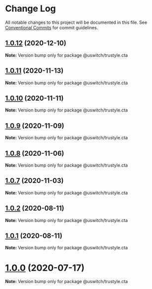 # Change Log

All notable changes to this project will be documented in this file.
See [Conventional Commits](https://conventionalcommits.org) for commit guidelines.

## [1.0.12](https://github.com/uswitch/trustyle/compare/@uswitch/trustyle.cta@1.0.11...@uswitch/trustyle.cta@1.0.12) (2020-12-10)

**Note:** Version bump only for package @uswitch/trustyle.cta






## [1.0.11](https://github.com/uswitch/trustyle/compare/@uswitch/trustyle.cta@1.0.10...@uswitch/trustyle.cta@1.0.11) (2020-11-13)

**Note:** Version bump only for package @uswitch/trustyle.cta





## [1.0.10](https://github.com/uswitch/trustyle/compare/@uswitch/trustyle.cta@1.0.9...@uswitch/trustyle.cta@1.0.10) (2020-11-11)

**Note:** Version bump only for package @uswitch/trustyle.cta





## [1.0.9](https://github.com/uswitch/trustyle/compare/@uswitch/trustyle.cta@1.0.8...@uswitch/trustyle.cta@1.0.9) (2020-11-09)

**Note:** Version bump only for package @uswitch/trustyle.cta





## [1.0.8](https://github.com/uswitch/trustyle/compare/@uswitch/trustyle.cta@1.0.7...@uswitch/trustyle.cta@1.0.8) (2020-11-06)

**Note:** Version bump only for package @uswitch/trustyle.cta





## [1.0.7](https://github.com/uswitch/trustyle/compare/@uswitch/trustyle.cta@1.0.6...@uswitch/trustyle.cta@1.0.7) (2020-11-03)

**Note:** Version bump only for package @uswitch/trustyle.cta





## [1.0.2](https://github.com/uswitch/trustyle/compare/@uswitch/trustyle.cta@1.0.1...@uswitch/trustyle.cta@1.0.2) (2020-08-11)

**Note:** Version bump only for package @uswitch/trustyle.cta





## [1.0.1](https://github.com/uswitch/trustyle/compare/@uswitch/trustyle.cta@1.0.0...@uswitch/trustyle.cta@1.0.1) (2020-08-11)

**Note:** Version bump only for package @uswitch/trustyle.cta





# [1.0.0](https://github.com/uswitch/trustyle/compare/@uswitch/trustyle.cta@0.3.0...@uswitch/trustyle.cta@1.0.0) (2020-07-17)

**Note:** Version bump only for package @uswitch/trustyle.cta
